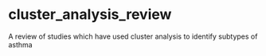 # cluster_analysis_review
A review of studies which have used cluster analysis to identify subtypes of asthma
